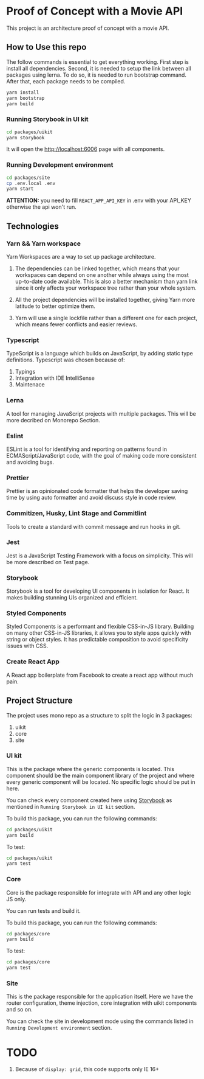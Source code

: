 # Proof of Concept with a Movie API

This project is an architecture proof of concept with a movie API.

## How to Use this repo

The follow commands is essential to get everything working. First step is install all dependencies. Second, it is needed to setup the link between all packages using lerna. To do so, it is needed to run bootstrap command. After that, each package needs to be compiled.

```sh
yarn install
yarn bootstrap
yarn build
```

### Running Storybook in UI kit

```sh
cd packages/uikit
yarn storybook
```

It will open the [http://localhost:6006](http://localhost:6006) page with all components.

### Running Development environment

```sh
cd packages/site
cp .env.local .env
yarn start
```

**ATTENTION:** you need to fill `REACT_APP_API_KEY` in .env with your API_KEY otherwise the api won't run.

## Technologies

### Yarn && Yarn workspace

Yarn Workspaces are a way to set up package architecture.

1. The dependencies can be linked together, which means that your workspaces can depend on one another while always using the most up-to-date code available. This is also a better mechanism than yarn link since it only affects your workspace tree rather than your whole system.

2. All the project dependencies will be installed together, giving Yarn more latitude to better optimize them.

3. Yarn will use a single lockfile rather than a different one for each project, which means fewer conflicts and easier reviews.

### Typescript

TypeScript is a language which builds on JavaScript, by adding static type definitions. Typescript was chosen because of:

1. Typings
2. Integration with IDE IntelliSense
3. Maintenace

### Lerna

A tool for managing JavaScript projects with multiple packages. This will be more decribed on Monorepo Section.

### Eslint

ESLint is a tool for identifying and reporting on patterns found in ECMAScript/JavaScript code, with the goal of making code more consistent and avoiding bugs.

### Prettier

Prettier is an opinionated code formatter that helps the developer saving time by using auto formatter and avoid discuss style in code review.

### Commitizen, Husky, Lint Stage and Commitlint

Tools to create a standard with commit message and run hooks in git.

### Jest

Jest is a JavaScript Testing Framework with a focus on simplicity. This will be more described on Test page.

### Storybook

Storybook is a tool for developing UI components in isolation for React. It makes building stunning UIs organized and efficient.

### Styled Components

Styled Components is a performant and flexible CSS-in-JS library. Building on many other CSS-in-JS libraries, it allows you to style apps quickly with string or object styles. It has predictable composition to avoid specificity issues with CSS.

### Create React App

A React app boilerplate from Facebook to create a react app without much pain.

## Project Structure

The project uses mono repo as a structure to split the logic in 3 packages:

1. uikit
2. core
3. site

### UI kit

This is the package where the generic components is located. This component should be the main component library of the project and where every generic component will be located. No specific logic should be put in here.

You can check every component created here using [Storybook](https://storybook.js.org/) as mentioned in `Running Storybook in UI kit` section.

To build this package, you can run the following commands:

```sh
cd packages/uikit
yarn build
```

To test:

```sh
cd packages/uikit
yarn test
```

### Core

Core is the package responsible for integrate with API and any other logic JS only.

You can run tests and build it.

To build this package, you can run the following commands:

```sh
cd packages/core
yarn build
```

To test:

```sh
cd packages/core
yarn test
```

### Site

This is the package responsible for the application itself. Here we have the router configuration, theme injection, core integration with uikit components and so on.

You can check the site in development mode using the commands listed in `Running Development environment` section.

# TODO

1. Because of `display: grid`, this code supports only IE 16+
